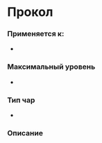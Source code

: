 # Прокол

### Применяется к:

*

### Максимальный уровень&#x20;

*

### Тип чар

*

### Описание&#x20;

